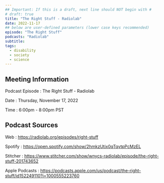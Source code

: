 ```yaml
---
## Important: If this is a draft, next line should NOT begin with #
# draft: true
title: "The Right Stuff - Radiolab"
date: 2022-11-17
## below are user-defined parameters (lower case keys recommended)
episode: "The Right Stuff"
podcasts: "Radiolab"
subtitle:
tags:
  - disability
  - society
  - science
---
```


## Meeting Information

Podcast Episode
:   The Right Stuff - Radiolab

Date
:   Thursday, November 17, 2022

Time
:   6:00pm - 8:00pm PST

## Podcast Sources

Web
:   https://radiolab.org/episodes/right-stuff

Spotify
:   https://open.spotify.com/show/2hmkzUtix0qTqvtpPcMzEL

Stitcher
:   https://www.stitcher.com/show/wnycs-radiolab/episode/the-right-stuff-201743652

Apple Podcasts
:   https://podcasts.apple.com/us/podcast/the-right-stuff/id152249110?i=1000555223760

